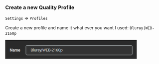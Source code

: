 ### Create a new Quality Profile

`Settings` => `Profiles`

Create a new profile and name it what ever you want I used: `Bluray|WEB-2160p`

![!Create a new Quality Profile](/SQP/images/1-4k-newqp.png)
